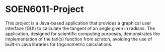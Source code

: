 # SOEN6011-Project
This project is a Java-based application that provides a graphical user interface (GUI) to calculate the tangent of an angle given in radians. The application, designed for scientific computing purposes, demonstrates the implementation of the tan(x) function from scratch, avoiding the use of built-in Java libraries for trigonometric calculations.

